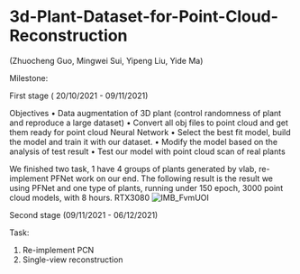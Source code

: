 # 3d-Plant-Dataset-for-Point-Cloud-Reconstruction
(Zhuocheng Guo, Mingwei Sui, Yipeng Liu, Yide Ma)



Milestone:

First stage ( 20/10/2021 - 09/11/2021)

Objectives
• Data augmentation of 3D plant (control randomness of plant and reproduce a large dataset)
• Convert all obj files to point cloud and get them ready for point cloud Neural Network • Select the best fit model, build the model and train it with our dataset. 
• Modify the model based on the analysis of test result
• Test our model with point cloud scan of real plants

We finished two task, 1 have 4 groups of plants generated by vlab, re-implement PFNet work on our end.
The following result is the result we using PFNet and one type of plants, running under 150 epoch, 3000 point cloud models, with 8 hours.  RTX3080
![IMB_FvmUOI](https://user-images.githubusercontent.com/66981525/141042330-556fb669-dcf9-45cd-89a5-91a4db5b4352.gif)

Second stage (09/11/2021 - 06/12/2021)

Task:
1. Re-implement PCN
2. Single-view reconstruction 
